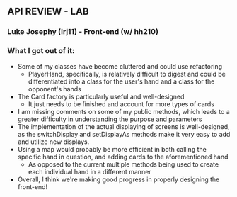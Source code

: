 ## API REVIEW - LAB
### Luke Josephy (lrj11) - Front-end (w/ hh210)

### What I got out of it:
* Some of my classes have become cluttered and could use refactoring
  * PlayerHand, specifically, is relatively difficult to digest and could be differentiated into a class for the user's hand and a class for the opponent's hands
* The Card factory is particularly useful and well-designed
  * It just needs to be finished and account for more types of cards
* I am missing comments on some of my public methods, which leads to a greater difficulty in understanding the purpose and parameters
* The implementation of the actual displaying of screens is well-designed, as the switchDisplay and setDisplayAs methods make it very easy to add and utilize new displays.
* Using a map would probably be more efficient in both calling the specific hand in question, and adding cards to the aforementioned hand
  * As opposed to the current multiple methods being used to create each individual hand in a different manner
* Overall, I think we're making good progress in properly designing the front-end!